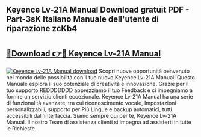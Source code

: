 ## Keyence Lv-21A Manual Download gratuit PDF - Part-3sK Italiano Manuale dell'utente di riparazione zcKb4

# <h2><a href="http://dfb81p.blite.top/?on=Keyence+Lv-21A+Manual">🔗Download 👉🔴 Keyence Lv-21A Manual</a></h2>

[![Keyence Lv-21A Manual download](https://i.imgur.com/lujVjoI.png)](http://dfb81p.blite.top/?on=Keyence+Lv-21A+Manual)
Scopri nuove opportunità benvenuto nel mondo delle possibilità con il tuo nuovo Keyence Lv-21A Manual! Questo Manuale esplora il suo potenziale di creatività e innovazione. Grazie per il tuo supporto REDDDDDDD apprezziamo il tuo Feedback e ci impegniamo a fornire un servizio clienti eccezionale. Keyence Lv-21A Manual ha una serie di funzionalità avanzate, tra cui riconoscimento vocale, Impostazioni personalizzabili, supporto per Più Lingue e backup automatici, tutti accessibili dall'interfaccia. Siamo sempre qui per te, Keyence Lv-21A Manual. Il nostro Team di assistenza clienti si impegna ad assisterti in tutte le Richieste.
